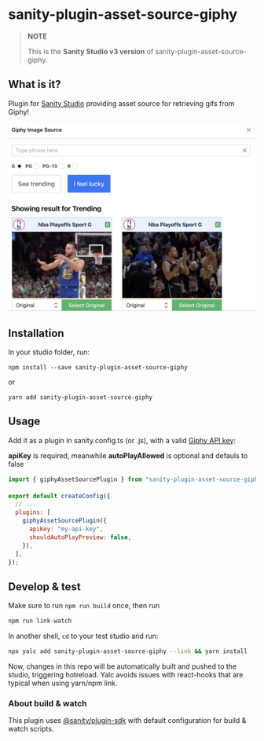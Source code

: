 # sanity-plugin-asset-source-giphy

> **NOTE**
>
> This is the **Sanity Studio v3 version** of sanity-plugin-asset-source-giphy.

## What is it?

Plugin for [Sanity Studio](https://www.sanity.io) providing asset source for retrieving gifs from Giphy!

![Giphy Asset Source Modal](assets/giphy-asset-source.png)

## Installation

In your studio folder, run:

```
npm install --save sanity-plugin-asset-source-giphy
```

or

```
yarn add sanity-plugin-asset-source-giphy
```

## Usage

Add it as a plugin in sanity.config.ts (or .js), with a valid [Giphy API key](https://developers.giphy.com/dashboard/?create=true):

**apiKey** is required, meanwhile **autoPlayAllowed** is optional and defauls to false

```js
import { giphyAssetSourcePlugin } from "sanity-plugin-asset-source-giphy";

export default createConfig({
  // ...
  plugins: [
    giphyAssetSourcePlugin({
      apiKey: "my-api-key",
      shouldAutoPlayPreview: false,
    }),
  ],
});
```

## Develop & test

Make sure to run `npm run build` once, then run

```bash
npm run link-watch
```

In another shell, `cd` to your test studio and run:

```bash
npx yalc add sanity-plugin-asset-source-giphy --link && yarn install
```

Now, changes in this repo will be automatically built and pushed to the studio,
triggering hotreload. Yalc avoids issues with react-hooks that are typical when using yarn/npm link.

### About build & watch

This plugin uses [@sanity/plugin-sdk](https://github.com/sanity-io/plugin-sdk)
with default configuration for build & watch scripts.
